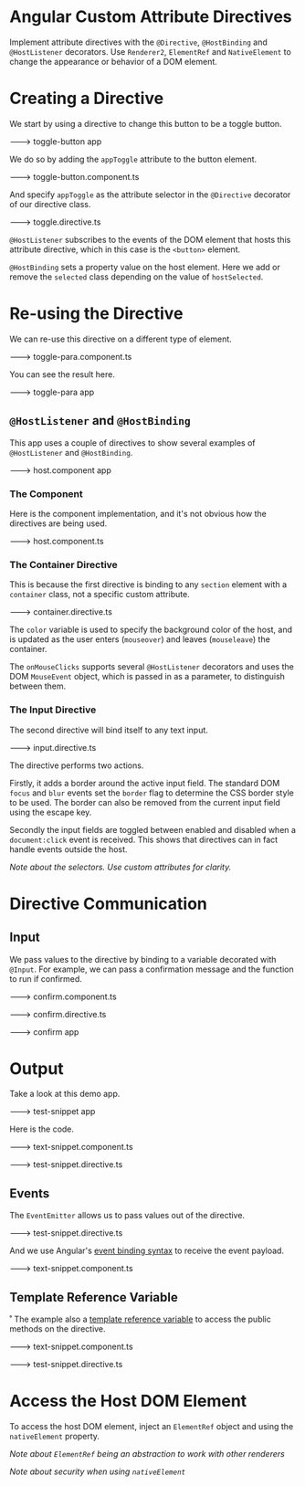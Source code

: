 # Angular Custom Attribute Directives

Implement attribute directives with the `@Directive`, `@HostBinding` and `@HostListener` decorators. 
Use `Renderer2`, `ElementRef` and `NativeElement` to change the appearance or behavior of a DOM element.

# Creating a Directive

We start by using a directive to change this button to be a toggle button.

---> toggle-button app

We do so by adding the `appToggle` attribute to the button element.

---> toggle-button.component.ts

And specify `appToggle` as the attribute selector in the `@Directive` decorator of our directive class.   

---> toggle.directive.ts

`@HostListener` subscribes to the events of the DOM element that hosts this attribute directive, which in this case is the `<button>`  element. 

`@HostBinding` sets a property value on the host element. Here we add or remove the `selected` class depending on the value of `hostSelected`. 

# Re-using the Directive

We can re-use this directive on a different type of element.

---> toggle-para.component.ts

You can see the result here.

---> toggle-para app

## `@HostListener` and `@HostBinding`

This app uses a couple of directives to show several examples of `@HostListener` and `@HostBinding`.

---> host.component app

### The Component

Here is the component implementation, and it's not obvious how the directives are being used.

---> host.component.ts

### The Container Directive

This is because the first directive is binding to any `section` element with a `container` class, not a specific custom attribute.

---> container.directive.ts

The `color` variable is used to specify the background color of the host, and is updated as the user enters (`mouseover`) 
and leaves (`mouseleave`) the container.

The `onMouseClicks` supports several `@HostListener` decorators and uses the DOM `MouseEvent` 
object, which is passed in as a parameter, to distinguish between them.

### The Input Directive

The second directive will bind itself to any text input.

---> input.directive.ts

The directive performs two actions. 

Firstly, it adds a border around the active input field. The standard DOM `focus` and `blur` events set the `border` flag to 
determine the CSS border style to be used.
The border can also be removed from the current input field using the escape key.

Secondly the input fields are toggled between enabled and disabled when a `document:click` event is received. 
This shows that directives can in fact handle events outside the host.

_Note about the selectors. Use custom attributes for clarity._

# Directive Communication

## Input

We pass values to the directive by binding to a variable decorated with `@Input`. 
For example, we can pass a confirmation message and the function to run if confirmed.

---> confirm.component.ts

---> confirm.directive.ts

---> confirm app

# Output  

Take a look at this demo app.

---> test-snippet app

Here is the code.

---> text-snippet.component.ts

---> test-snippet.directive.ts

## Events

The `EventEmitter` allows us to pass values out of the directive.

---> test-snippet.directive.ts

And we use Angular's [event binding syntax](https://lishman.io/angular-2-event-binding) 
to receive the event payload. 

---> text-snippet.component.ts

## Template Reference Variable
˚
The example also a [template reference variable](https://lishman.io/angular-template-reference-variables)
to access the public methods on the directive.

---> text-snippet.component.ts

---> test-snippet.directive.ts

# Access the Host DOM Element

To access the host DOM element, inject an `ElementRef` object and using the `nativeElement` property.

_Note about `ElementRef` being an abstraction to work with other renderers_

_Note about security when using `nativeElement`_

